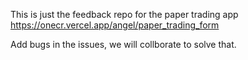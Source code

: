 This is just the feedback repo for the paper trading app https://onecr.vercel.app/angel/paper_trading_form

Add bugs in the issues, we will collborate to solve that.
